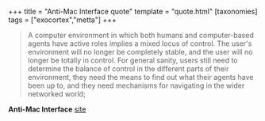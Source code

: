 +++
title = "Anti-Mac Interface quote"
template = "quote.html"
[taxonomies]
tags = ["exocortex","metta"]
+++
> A computer environment in which both humans and computer-based agents have active roles implies a mixed locus of control. The user's environment will no longer be completely stable, and the user will no longer be totally in control. For general sanity, users still need to determine the balance of control in the different parts of their environment, they need the means to find out what their agents have been up to, and they need mechanisms for navigating in the wider networked world;

**Anti-Mac Interface** [site](http://www.nngroup.com/articles/anti-mac-interface/)

